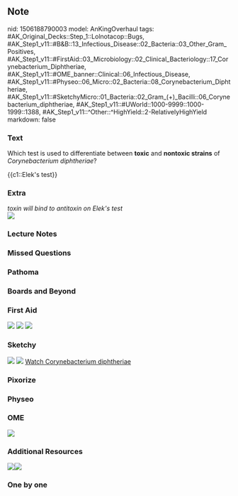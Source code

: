 ## Note
nid: 1506188790003
model: AnKingOverhaul
tags: #AK_Original_Decks::Step_1::Lolnotacop::Bugs, #AK_Step1_v11::#B&B::13_Infectious_Disease::02_Bacteria::03_Other_Gram_Positives, #AK_Step1_v11::#FirstAid::03_Microbiology::02_Clinical_Bacteriology::17_Corynebacterium_Diphtheriae, #AK_Step1_v11::#OME_banner::Clinical::06_Infectious_Disease, #AK_Step1_v11::#Physeo::06_Micro::02_Bacteria::08_Corynebacterium_Diphtheriae, #AK_Step1_v11::#SketchyMicro::01_Bacteria::02_Gram_(+)_Bacilli::06_Corynebacterium_diphtheriae, #AK_Step1_v11::#UWorld::1000-9999::1000-1999::1388, #AK_Step1_v11::^Other::^HighYield::2-RelativelyHighYield
markdown: false

### Text
Which test is used to differentiate between <b>toxic</b> and
<b>nontoxic strains</b> of <i>Corynebacterium diphtheriae</i>?
<div>
  {{c1::Elek's test}}
</div>

### Extra
<div>
  <i>toxin will bind to antitoxin on Elek's test</i>
</div><img src="paste-40922448396766.jpg">

### Lecture Notes


### Missed Questions


### Pathoma


### Boards and Beyond


### First Aid
<img src="tmpt5199kzq.png"> <img src="tmpkwmlnm_b.png"> <img src=
"tmp8ezesr30.png">

### Sketchy
<img src="paste-509550625030145.jpg"> <img src=
"Screen%20Shot%202019-10-15%20at%208.47.52%20AM.png"> <a href=
"https://dashboard.sketchy.com/study/medical/courses/medical-microbiology/units/medical-microbiology-bacteria/videos/medical-microbiology-bacteria-gram-positive-bacilli-corynebacterium-diphtheriae?utm_source=anki&utm_medium=partnership&utm_campaign=february_update&utm_content=medical">
Watch Corynebacterium diphtheriae</a>

### Pixorize


### Physeo


### OME
<div class="ome-widget">
  <a href=
  "https://onlinemeded.org/spa/infectious-disease?ref=anki"><img src="_OME_AnkiFlashcards_Topic_6.png"></a>
</div>

### Additional Resources
<img src=
"paste-b11e7d085efdc6644a413596219e8e57d0fec676.jpg"><img src=
"paste-ebb21aecc94b952d5725f58410bf5f95293c4ce4.jpg">

### One by one

